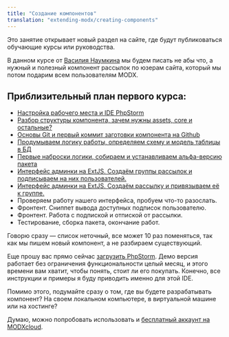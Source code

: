 ```yaml
---
title: "Создание компонентов"
translation: "extending-modx/creating-components"
---
```


Это занятие открывает новый раздел на сайте, где будут публиковаться обучающие курсы или руководства.

В данном курсе от [Василия Наумкина](https://github.com/bezumkin) мы будем писать не абы что, а нужный и полезный компонент рассылок по юзерам сайта, который мы потом подарим всем пользователям MODX.

## Приблизительный план первого курса:

- [Настройка рабочего места и IDE PhpStorm](extending-modx/creating-components/customize-the-workplace/index)
- [Разбор структуры компонента, зачем нужны assets, core и остальные?](extending-modx/creating-components/component-structure/index)
- [Основы Git и первый коммит заготовки компонента на Github](extending-modx/creating-components/git-basics/index)
- [Продумываем логику работы, определяем схему и модель таблицы в БД](extending-modx/creating-components/work-logic/index)
- [Первые наброски логики, собираем и устанавливаем альфа-версию пакета](extending-modx/creating-components/package-build/index)
- [Интерфейс админки на ExtJS. Создаём группы рассылок и подписываем на них пользователей.](extending-modx/creating-components/extjs-widgets/index)
- [Интерфейс админки на ExtJS. Создаём рассылку и привязываем её к группе.](extending-modx/creating-components/subscription-table/index)
- Проверяем работу нашего интерфейса, пробуем что-то разослать.
- Фронтент. Сниппет вывода доступных подписок пользователю.
- Фронтент. Работа с подпиской и отпиской от рассылки.
- Тестирование, сборка пакета, окончание работ.

Говорю сразу — список неточный, все может 10 раз поменяться, так как мы пишем новый компонент, а не разбираем существующий.

Еще прошу вас прямо сейчас [загрузить PhpStorm](http://www.jetbrains.com/phpstorm/download/). Демо версия работает без ограничения функциональности целый месяц, и этого времени вам хватит, чтобы понять, стоит ли его покупать.
Конечно, все инструкции и примеры я буду приводить именно для этой IDE.

Помимо этого, подумайте сразу о том, где вы будете разрабатывать компонент? На своем локальном компьютере, в виртуальной машине или на хостинге?

Думаю, можно попробовать использовать и [бесплатный аккаунт на MODXcloud](https://modxcloud.com/signup/lab-account.html).
